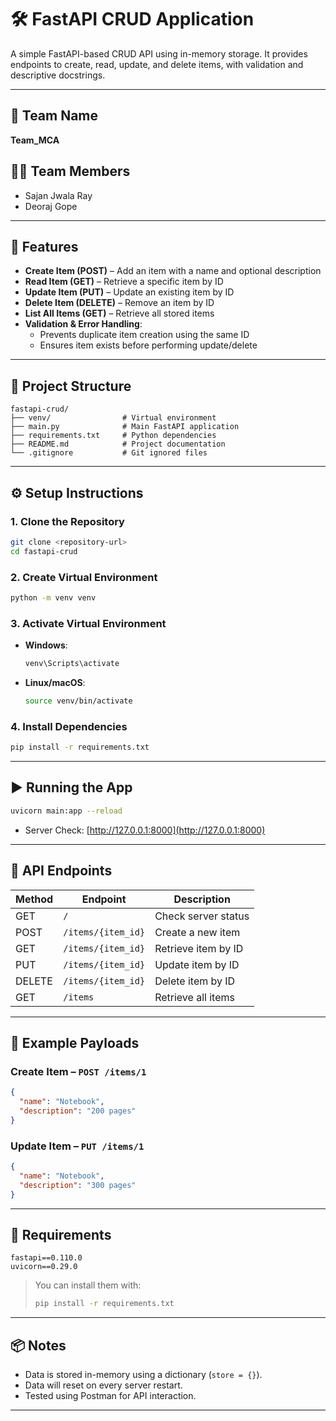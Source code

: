 # 🛠️ FastAPI CRUD Application

A simple FastAPI-based CRUD API using in-memory storage. It provides endpoints to create, read, update, and delete items, with validation and descriptive docstrings.

---

## 👥 Team Name  
**Team_MCA**

## 👨‍💻 Team Members  
- Sajan Jwala Ray  
- Deoraj Gope

---

## 🚀 Features

- **Create Item (POST)** – Add an item with a name and optional description  
- **Read Item (GET)** – Retrieve a specific item by ID  
- **Update Item (PUT)** – Update an existing item by ID  
- **Delete Item (DELETE)** – Remove an item by ID  
- **List All Items (GET)** – Retrieve all stored items  
- **Validation & Error Handling**:
  - Prevents duplicate item creation using the same ID
  - Ensures item exists before performing update/delete

---

## 📁 Project Structure

```
fastapi-crud/
├── venv/                # Virtual environment
├── main.py              # Main FastAPI application
├── requirements.txt     # Python dependencies
├── README.md            # Project documentation
└── .gitignore           # Git ignored files
```

---

## ⚙️ Setup Instructions

### 1. Clone the Repository

```bash
git clone <repository-url>
cd fastapi-crud
```

### 2. Create Virtual Environment

```bash
python -m venv venv
```

### 3. Activate Virtual Environment

- **Windows**:
  ```bash
  venv\Scripts\activate
  ```

- **Linux/macOS**:
  ```bash
  source venv/bin/activate
  ```

### 4. Install Dependencies

```bash
pip install -r requirements.txt
```

---

## ▶️ Running the App

```bash
uvicorn main:app --reload
```
 
- Server Check: [http://127.0.0.1:8000](http://127.0.0.1:8000)

---

## 📡 API Endpoints

| Method | Endpoint           | Description             |
|--------|--------------------|-------------------------|
| GET    | `/`                | Check server status     |
| POST   | `/items/{item_id}` | Create a new item       |
| GET    | `/items/{item_id}` | Retrieve item by ID     |
| PUT    | `/items/{item_id}` | Update item by ID       |
| DELETE | `/items/{item_id}` | Delete item by ID       |
| GET    | `/items`           | Retrieve all items      |

---

## 📌 Example Payloads

### Create Item – `POST /items/1`

```json
{
  "name": "Notebook",
  "description": "200 pages"
}
```

### Update Item – `PUT /items/1`

```json
{
  "name": "Notebook",
  "description": "300 pages"
}
```

---

## 📄 Requirements

```
fastapi==0.110.0
uvicorn==0.29.0
```

> You can install them with:
> ```bash
> pip install -r requirements.txt
> ```

---

## 📦 Notes

- Data is stored in-memory using a dictionary (`store = {}`).
- Data will reset on every server restart.
- Tested using Postman for API interaction.

---